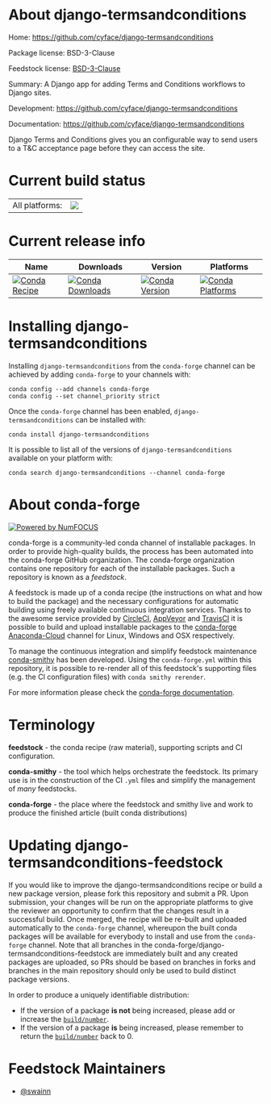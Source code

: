About django-termsandconditions
===============================

Home: https://github.com/cyface/django-termsandconditions

Package license: BSD-3-Clause

Feedstock license: [BSD-3-Clause](https://github.com/conda-forge/django-termsandconditions-feedstock/blob/master/LICENSE.txt)

Summary: A Django app for adding Terms and Conditions workflows to Django sites.

Development: https://github.com/cyface/django-termsandconditions

Documentation: https://github.com/cyface/django-termsandconditions

Django Terms and Conditions gives you an configurable way to send
users to a T&C acceptance page before they can access the site.


Current build status
====================


<table><tr><td>All platforms:</td>
    <td>
      <a href="https://dev.azure.com/conda-forge/feedstock-builds/_build/latest?definitionId=14861&branchName=master">
        <img src="https://dev.azure.com/conda-forge/feedstock-builds/_apis/build/status/django-termsandconditions-feedstock?branchName=master">
      </a>
    </td>
  </tr>
</table>

Current release info
====================

| Name | Downloads | Version | Platforms |
| --- | --- | --- | --- |
| [![Conda Recipe](https://img.shields.io/badge/recipe-django--termsandconditions-green.svg)](https://anaconda.org/conda-forge/django-termsandconditions) | [![Conda Downloads](https://img.shields.io/conda/dn/conda-forge/django-termsandconditions.svg)](https://anaconda.org/conda-forge/django-termsandconditions) | [![Conda Version](https://img.shields.io/conda/vn/conda-forge/django-termsandconditions.svg)](https://anaconda.org/conda-forge/django-termsandconditions) | [![Conda Platforms](https://img.shields.io/conda/pn/conda-forge/django-termsandconditions.svg)](https://anaconda.org/conda-forge/django-termsandconditions) |

Installing django-termsandconditions
====================================

Installing `django-termsandconditions` from the `conda-forge` channel can be achieved by adding `conda-forge` to your channels with:

```
conda config --add channels conda-forge
conda config --set channel_priority strict
```

Once the `conda-forge` channel has been enabled, `django-termsandconditions` can be installed with:

```
conda install django-termsandconditions
```

It is possible to list all of the versions of `django-termsandconditions` available on your platform with:

```
conda search django-termsandconditions --channel conda-forge
```


About conda-forge
=================

[![Powered by
NumFOCUS](https://img.shields.io/badge/powered%20by-NumFOCUS-orange.svg?style=flat&colorA=E1523D&colorB=007D8A)](https://numfocus.org)

conda-forge is a community-led conda channel of installable packages.
In order to provide high-quality builds, the process has been automated into the
conda-forge GitHub organization. The conda-forge organization contains one repository
for each of the installable packages. Such a repository is known as a *feedstock*.

A feedstock is made up of a conda recipe (the instructions on what and how to build
the package) and the necessary configurations for automatic building using freely
available continuous integration services. Thanks to the awesome service provided by
[CircleCI](https://circleci.com/), [AppVeyor](https://www.appveyor.com/)
and [TravisCI](https://travis-ci.com/) it is possible to build and upload installable
packages to the [conda-forge](https://anaconda.org/conda-forge)
[Anaconda-Cloud](https://anaconda.org/) channel for Linux, Windows and OSX respectively.

To manage the continuous integration and simplify feedstock maintenance
[conda-smithy](https://github.com/conda-forge/conda-smithy) has been developed.
Using the ``conda-forge.yml`` within this repository, it is possible to re-render all of
this feedstock's supporting files (e.g. the CI configuration files) with ``conda smithy rerender``.

For more information please check the [conda-forge documentation](https://conda-forge.org/docs/).

Terminology
===========

**feedstock** - the conda recipe (raw material), supporting scripts and CI configuration.

**conda-smithy** - the tool which helps orchestrate the feedstock.
                   Its primary use is in the construction of the CI ``.yml`` files
                   and simplify the management of *many* feedstocks.

**conda-forge** - the place where the feedstock and smithy live and work to
                  produce the finished article (built conda distributions)


Updating django-termsandconditions-feedstock
============================================

If you would like to improve the django-termsandconditions recipe or build a new
package version, please fork this repository and submit a PR. Upon submission,
your changes will be run on the appropriate platforms to give the reviewer an
opportunity to confirm that the changes result in a successful build. Once
merged, the recipe will be re-built and uploaded automatically to the
`conda-forge` channel, whereupon the built conda packages will be available for
everybody to install and use from the `conda-forge` channel.
Note that all branches in the conda-forge/django-termsandconditions-feedstock are
immediately built and any created packages are uploaded, so PRs should be based
on branches in forks and branches in the main repository should only be used to
build distinct package versions.

In order to produce a uniquely identifiable distribution:
 * If the version of a package **is not** being increased, please add or increase
   the [``build/number``](https://docs.conda.io/projects/conda-build/en/latest/resources/define-metadata.html#build-number-and-string).
 * If the version of a package **is** being increased, please remember to return
   the [``build/number``](https://docs.conda.io/projects/conda-build/en/latest/resources/define-metadata.html#build-number-and-string)
   back to 0.

Feedstock Maintainers
=====================

* [@swainn](https://github.com/swainn/)


